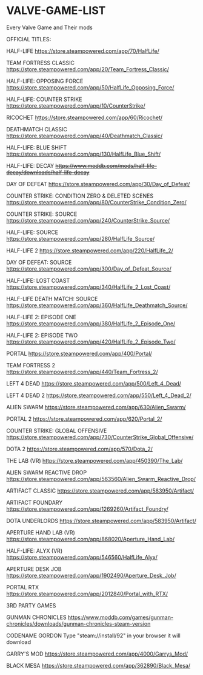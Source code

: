 # VALVE-GAME-LIST
Every Valve Game and Their mods


OFFICIAL TITLES:



HALF-LIFE https://store.steampowered.com/app/70/HalfLife/

TEAM FORTRESS CLASSIC https://store.steampowered.com/app/20/Team_Fortress_Classic/

HALF-LIFE: OPPOSING FORCE	https://store.steampowered.com/app/50/HalfLife_Opposing_Force/

HALF-LIFE: COUNTER STRIKE https://store.steampowered.com/app/10/CounterStrike/

RICOCHET https://store.steampowered.com/app/60/Ricochet/

DEATHMATCH CLASSIC https://store.steampowered.com/app/40/Deathmatch_Classic/

HALF-LIFE: BLUE SHIFT https://store.steampowered.com/app/130/HalfLife_Blue_Shift/

HALF-LIFE: DECAY ~~https://www.moddb.com/mods/half-life-decay/downloads/half-life-decay~~

DAY OF DEFEAT https://store.steampowered.com/app/30/Day_of_Defeat/

COUNTER STRIKE: CONDITION ZERO & DELETED SCENES https://store.steampowered.com/app/80/CounterStrike_Condition_Zero/

COUNTER STRIKE: SOURCE https://store.steampowered.com/app/240/CounterStrike_Source/

HALF-LIFE: SOURCE	https://store.steampowered.com/app/280/HalfLife_Source/

HALF-LIFE 2	https://store.steampowered.com/app/220/HalfLife_2/

DAY OF DEFEAT: SOURCE https://store.steampowered.com/app/300/Day_of_Defeat_Source/

HALF-LIFE: LOST COAST	https://store.steampowered.com/app/340/HalfLife_2_Lost_Coast/

HALF-LIFE DEATH MATCH: SOURCE	https://store.steampowered.com/app/360/HalfLife_Deathmatch_Source/

HALF-LIFE 2: EPISODE ONE https://store.steampowered.com/app/380/HalfLife_2_Episode_One/

HALF-LIFE 2: EPISODE TWO https://store.steampowered.com/app/420/HalfLife_2_Episode_Two/

PORTAL https://store.steampowered.com/app/400/Portal/

TEAM FORTRESS 2 https://store.steampowered.com/app/440/Team_Fortress_2/

LEFT 4 DEAD https://store.steampowered.com/app/500/Left_4_Dead/

LEFT 4 DEAD 2 https://store.steampowered.com/app/550/Left_4_Dead_2/

ALIEN SWARM https://store.steampowered.com/app/630/Alien_Swarm/

PORTAL 2 https://store.steampowered.com/app/620/Portal_2/

COUNTER STRIKE: GLOBAL OFFENSIVE https://store.steampowered.com/app/730/CounterStrike_Global_Offensive/

DOTA 2 https://store.steampowered.com/app/570/Dota_2/

THE LAB (VR) https://store.steampowered.com/app/450390/The_Lab/

ALIEN SWARM REACTIVE DROP https://store.steampowered.com/app/563560/Alien_Swarm_Reactive_Drop/

ARTIFACT CLASSIC https://store.steampowered.com/app/583950/Artifact/

ARTIFACT FOUNDARY https://store.steampowered.com/app/1269260/Artifact_Foundry/

DOTA UNDERLORDS https://store.steampowered.com/app/583950/Artifact/

APERTURE HAND LAB (VR) https://store.steampowered.com/app/868020/Aperture_Hand_Lab/

HALF-LIFE: ALYX (VR)	https://store.steampowered.com/app/546560/HalfLife_Alyx/

APERTURE DESK JOB https://store.steampowered.com/app/1902490/Aperture_Desk_Job/

PORTAL RTX https://store.steampowered.com/app/2012840/Portal_with_RTX/


3RD PARTY GAMES

GUNMAN CHRONICLES https://www.moddb.com/games/gunman-chronicles/downloads/gunman-chronicles-steam-version

CODENAME GORDON Type "steam://install/92" in your browser it will download

GARRY'S MOD https://store.steampowered.com/app/4000/Garrys_Mod/

BLACK MESA https://store.steampowered.com/app/362890/Black_Mesa/


